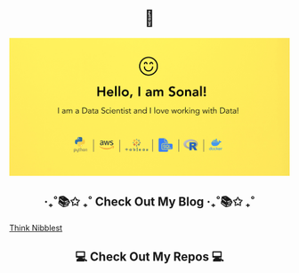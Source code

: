 <h1 align="center"> 👋 </h1>
<div align="center">
  <img src="https://github.com/SonalKiran/SonalKiran/blob/ff0231e1e9937f849b543b550005b813d4d99bd3/images/header.jpeg" alt="header"/>
</div>

<h2  align="center">‧₊˚📚✩ ₊˚ Check Out My Blog ‧₊˚📚✩ ₊˚</h2>
<a href="https://thinknibbles.github.io/">Think Nibblest</a>

<h2  align="center">💻 Check Out My Repos 💻</h2>


<!---
SonalKiran/SonalKiran is a ✨ special ✨ repository because its `README.md` (this file) appears on your GitHub profile.
You can click the Preview link to take a look at your changes.
--->
